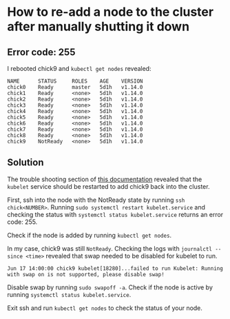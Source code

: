 # How to re-add a node to the cluster after manually shutting it down

## Error code: 255
I rebooted chick9 and `kubectl get nodes` revealed:
```
NAME      STATUS     ROLES    AGE    VERSION
chick0    Ready      master   5d1h   v1.14.0
chick1    Ready      <none>   5d1h   v1.14.0
chick2    Ready      <none>   5d1h   v1.14.0
chick3    Ready      <none>   5d1h   v1.14.0
chick4    Ready      <none>   5d1h   v1.14.0
chick5    Ready      <none>   5d1h   v1.14.0
chick6    Ready      <none>   5d1h   v1.14.0
chick7    Ready      <none>   5d1h   v1.14.0
chick8    Ready      <none>   5d1h   v1.14.0
chick9    NotReady   <none>   5d1h   v1.14.0
```

## Solution
The trouble shooting section of [this documentation](https://opensource.ncsa.illinois.edu/confluence/display/~lambert8/Kubernetes)
revealed that the `kubelet` service should be restarted to 
add chick9 back into the cluster.

First, ssh into the node with the NotReady state by running `ssh chick<NUMBER>`.
Running `sudo systemctl restart kubelet.service` and checking the status with
`systemctl status kubelet.service` returns an error code: 255.

Check if the node is added by running `kubectl get nodes`.

In my case, chick9 was still `NotReady`. Checking the logs with `journalctl --since <time>` 
revealed that swap needed to be disabled for kubelet to run.

```
Jun 17 14:00:00 chick9 kubelet[18280]...failed to run Kubelet: Running with swap on is not supported, please disable swap!
```

Disable swap by running `sudo swapoff -a`.
Check if the node is active by running `systemctl status kubelet.service`.

Exit ssh and run `kubectl get nodes` to check the status of your node.
